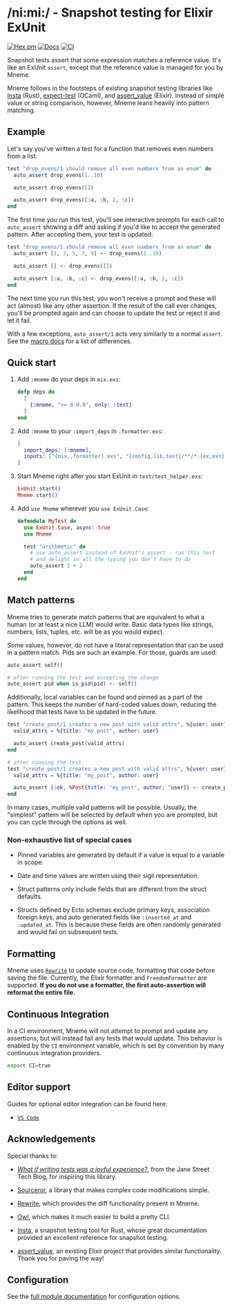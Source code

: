 # /ni:mi:/ - Snapshot testing for Elixir ExUnit

<!-- MDOC !-->

[![Hex.pm](https://img.shields.io/hexpm/v/mneme.svg)](https://hex.pm/packages/mneme)
[![Docs](https://img.shields.io/badge/hexdocs-docs-8e7ce6.svg)](https://hexdocs.pm/mneme)
[![CI](https://github.com/zachallaun/mneme/actions/workflows/ci.yml/badge.svg)](https://github.com/zachallaun/mneme/actions/workflows/ci.yml)

Snapshot tests assert that some expression matches a reference value.
It's like an ExUnit `assert`, except that the reference value is
managed for you by Mneme.

Mneme follows in the footsteps of existing snapshot testing libraries
like [Insta](https://insta.rs/) (Rust), [expect-test](https://github.com/janestreet/ppx_expect)
(OCaml), and [assert_value](https://github.com/assert-value/assert_value_elixir)
(Elixir). Instead of simple value or string comparison, however, Mneme
leans heavily into pattern matching.

## Example

Let's say you've written a test for a function that removes even
numbers from a list:

```elixir
test "drop_evens/1 should remove all even numbers from an enum" do
  auto_assert drop_evens(1..10)

  auto_assert drop_evens([])

  auto_assert drop_evens([:a, :b, 2, :c])
end
```

The first time you run this test, you'll see interactive prompts for
each call to `auto_assert` showing a diff and asking if you'd like to
accept the generated pattern. After accepting them, your test is
updated:

```elixir
test "drop_evens/1 should remove all even numbers from an enum" do
  auto_assert [1, 3, 5, 7, 9] <- drop_evens(1..10)

  auto_assert [] <- drop_evens([])

  auto_assert [:a, :b, :c] <- drop_evens([:a, :b, 2, :c])
end
```

The next time you run this test, you won't receive a prompt and these
will act (almost) like any other assertion. If the result of the call
ever changes, you'll be prompted again and can choose to update the
test or reject it and let it fail.

With a few exceptions, `auto_assert/1` acts very similarly to a normal
`assert`. See the [macro docs](https://hexdocs.pm/mneme/Mneme.html#auto_assert/1)
for a list of differences.

## Quick start

1.  Add `:mneme` do your deps in `mix.exs`:

    ```elixir
    defp deps do
      [
        {:mneme, ">= 0.0.0", only: :test}
      ]
    end
    ```

2.  Add `:mneme` to your `:import_deps` in `.formatter.exs`:

    ```elixir
    [
      import_deps: [:mneme],
      inputs: ["{mix,.formatter}.exs", "{config,lib,test}/**/*.{ex,exs}"]
    ]
    ```

3.  Start Mneme right after you start ExUnit in `test/test_helper.exs`:

    ```elixir
    ExUnit.start()
    Mneme.start()
    ```

4.  Add `use Mneme` wherever you `use ExUnit.Case`:

    ```elixir
    defmodule MyTest do
      use ExUnit.Case, async: true
      use Mneme

      test "arithmetic" do
        # use auto_assert instead of ExUnit's assert - run this test
        # and delight in all the typing you don't have to do
        auto_assert 2 + 2
      end
    end
    ```

## Match patterns

Mneme tries to generate match patterns that are equivalent to what a
human (or at least a nice LLM) would write. Basic data types like
strings, numbers, lists, tuples, etc. will be as you would expect.

Some values, however, do not have a literal representation that can be
used in a pattern match. Pids are such an example. For those, guards
are used:

```elixir
auto_assert self()

# after running the test and accepting the change
auto_assert pid when is_pid(pid) <- self()
```

Additionally, local variables can be found and pinned as a part of the
pattern. This keeps the number of hard-coded values down, reducing the
likelihood that tests have to be updated in the future.

```elixir
test "create_post/1 creates a new post with valid attrs", %{user: user} do
  valid_attrs = %{title: "my_post", author: user}

  auto_assert create_post(valid_attrs)
end

# after running the test
test "create_post/1 creates a new post with valid attrs", %{user: user} do
  valid_attrs = %{title: "my_post", author: user}

  auto_assert {:ok, %Post{title: "my_post", author: ^user}} <- create_post(valid_attrs)
end
```

In many cases, multiple valid patterns will be possible. Usually, the
"simplest" pattern will be selected by default when you are prompted,
but you can cycle through the options as well.

### Non-exhaustive list of special cases

  * Pinned variables are generated by default if a value is equal to a
    variable in scope.

  * Date and time values are written using their sigil representation.

  * Struct patterns only include fields that are different from the
    struct defaults.

  * Structs defined by Ecto schemas exclude primary keys, association
    foreign keys, and auto generated fields like `:inserted_at` and
    `:updated_at`. This is because these fields are often randomly
    generated and would fail on subsequent tests.

## Formatting

Mneme uses [`Rewrite`](https://github.com/hrzndhrn/rewrite) to update
source code, formatting that code before saving the file. Currently,
the Elixir formatter and `FreedomFormatter` are supported. **If you do
not use a formatter, the first auto-assertion will reformat the entire
file.**

## Continuous Integration

In a CI environment, Mneme will not attempt to prompt and update any
assertions, but will instead fail any tests that would update. This
behavior is enabled by the `CI` environment variable, which is set by
convention by many continuous integration providers.

```bash
export CI=true
```

## Editor support

Guides for optional editor integration can be found here:

  * [`VS Code`](https://hexdocs.pm/mneme/vscode_setup.html)

## Acknowledgements

Special thanks to:

  * [_What if writing tests was a joyful experience?_](https://blog.janestreet.com/the-joy-of-expect-tests/),
    from the Jane Street Tech Blog, for inspiring this library.

  * [Sourceror](https://github.com/doorgan/sourceror), a library that
    makes complex code modifications simple.

  * [Rewrite](https://github.com/hrzndhrn/rewrite), which provides the
    diff functionality present in Mneme.

  * [Owl](https://github.com/fuelen/owl), which makes it much easier
    to build a pretty CLI.

  * [Insta](https://insta.rs/), a snapshot testing tool for Rust,
    whose great documentation provided an excellent reference for
    snapshot testing.

  * [assert_value](https://github.com/assert-value/assert_value_elixir),
    an existing Elixir project that provides similar functionality.
    Thank you for paving the way!

<!-- MDOC !-->

## Configuration

See the [full module documentation](https://hexdocs.pm/mneme/Mneme.html#module-configuration) for configuration options.
